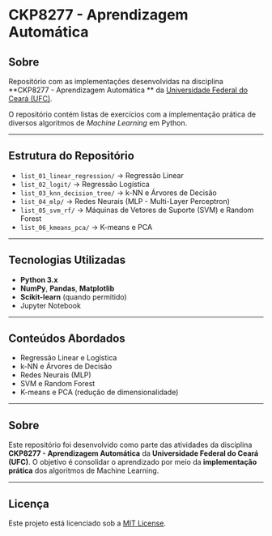 # CKP8277 - Aprendizagem Automática

## Sobre

Repositório com as implementações desenvolvidas na disciplina **CKP8277 - Aprendizagem Automática ** da [Universidade Federal do Ceará (UFC)](https://www.ufc.br/).

O repositório contém listas de exercícios com a implementação prática de diversos algoritmos de *Machine Learning* em Python.

---

## Estrutura do Repositório

- `list_01_linear_regression/` → Regressão Linear
- `list_02_logit/` → Regressão Logística
- `list_03_knn_decision_tree/` → k-NN e Árvores de Decisão
- `list_04_mlp/` → Redes Neurais (MLP - Multi-Layer Perceptron)
- `list_05_svm_rf/` → Máquinas de Vetores de Suporte (SVM) e Random Forest
- `list_06_kmeans_pca/` → K-means e PCA

---

## Tecnologias Utilizadas

- **Python 3.x**
- **NumPy**, **Pandas**, **Matplotlib**
- **Scikit-learn** (quando permitido)
- Jupyter Notebook

---

## Conteúdos Abordados

- Regressão Linear e Logística
- k-NN e Árvores de Decisão
- Redes Neurais (MLP)
- SVM e Random Forest
- K-means e PCA (redução de dimensionalidade)

---

## Sobre

Este repositório foi desenvolvido como parte das atividades da disciplina **CKP8277 - Aprendizagem Automática** da **Universidade Federal do Ceará (UFC)**.
O objetivo é consolidar o aprendizado por meio da **implementação prática** dos algoritmos de Machine Learning.

---

## Licença

Este projeto está licenciado sob a [MIT License](LICENSE).
